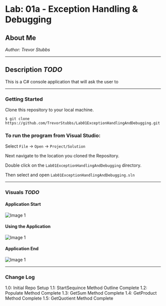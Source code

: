 # Lab: 01a - Exception Handling & Debugging

## About Me

*Author: Trevor Stubbs*

----

## Description *TODO*
This is a C# console application that will ask the user to 

---

### Getting Started
Clone this repository to your local machine.

```
$ git clone https://github.com/TrevorStubbs/Lab01ExceptionHandlingAndDebugging.git
```

### To run the program from Visual Studio:
Select ```File``` -> ```Open``` -> ```Project/Solution```

Next navigate to the location you cloned the Repository.

Double click on the ```Lab01ExceptionHandlingAndDebugging``` directory.

Then select and open ```Lab01ExceptionHandlingAndDebugging.sln```

---

### Visuals *TODO*
#### Application Start
![Image 1](https://via.placeholder.com/750x500)
#### Using the Application
![Image 1](https://via.placeholder.com/750x500)
#### Application End
![Image 1](https://via.placeholder.com/750x500)

---

### Change Log
1.0: Initial Repo Setup
1.1: StartSequince Method Outline Complete
1.2: Populate Method Complete
1.3: GetSum Method Complete
1.4: GetProduct Method Complete
1.5: GetQuotient Method Complete
